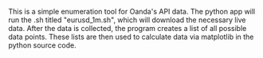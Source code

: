 This is a simple enumeration tool for Oanda's API data.  The python app will run the .sh titled "eurusd_1m.sh", which will download the necessary live data.  After the data is collected, the program creates a list of all possible data points.  These lists are then used to calculate data via matplotlib in the python source code.

